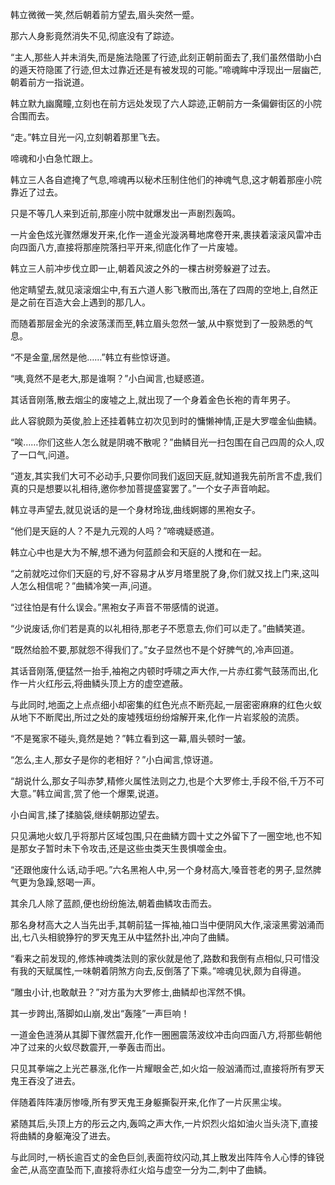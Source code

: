 
韩立微微一笑,然后朝着前方望去,眉头突然一蹙。

那六人身影竟然消失不见,彻底没有了踪迹。

“主人,那些人并未消失,而是施法隐匿了行迹,此刻正朝前面去了,我们虽然借助小白的遁天符隐匿了行迹,但太过靠近还是有被发现的可能。”啼魂眸中浮现出一层幽芒,朝着前方一指说道。

韩立默九幽魔瞳,立刻也在前方远处发现了六人踪迹,正朝前方一条偏僻街区的小院合围而去。

“走。”韩立目光一闪,立刻朝着那里飞去。

啼魂和小白急忙跟上。

韩立三人各自遮掩了气息,啼魂再以秘术压制住他们的神魂气息,这才朝着那座小院靠近了过去。

只是不等几人来到近前,那座小院中就爆发出一声剧烈轰鸣。

一片金色炫光骤然爆发开来,化作一道金光漩涡蓦地席卷开来,裹挟着滚滚风雷冲击向四面八方,直接将那座院落扫平开来,彻底化作了一片废墟。

韩立三人前冲步伐立即一止,朝着风波之外的一棵古树旁躲避了过去。

他定睛望去,就见滚滚烟尘中,有五六道人影飞散而出,落在了四周的空地上,自然正是之前在百造大会上遇到的那几人。

而随着那层金光的余波荡漾而至,韩立眉头忽然一皱,从中察觉到了一股熟悉的气息。

“不是金童,居然是他……”韩立有些惊讶道。

“咦,竟然不是老大,那是谁啊？”小白闻言,也疑惑道。

其话音刚落,散去烟尘的废墟之上,就出现了一个身着金色长袍的青年男子。

此人容貌颇为英俊,脸上还挂着韩立初次见到时的慵懒神情,正是大罗噬金仙曲鳞。

“唉……你们这些人怎么就是阴魂不散呢？”曲鳞目光一扫包围在自己四周的众人,叹了一口气,问道。

“道友,其实我们大可不必动手,只要你同我们返回天庭,就知道我先前所言不虚,我们真的只是想要以礼相待,邀你参加菩提盛宴罢了。”一个女子声音响起。

韩立寻声望去,就见说话的是一个身材玲珑,曲线婀娜的黑袍女子。

“他们是天庭的人？不是九元观的人吗？”啼魂疑惑道。

韩立心中也是大为不解,想不通为何蓝颜会和天庭的人搅和在一起。

“之前就吃过你们天庭的亏,好不容易才从岁月塔里脱了身,你们就又找上门来,这叫人怎么相信呢？”曲鳞冷笑一声,问道。

“过往怕是有什么误会。”黑袍女子声音不带感情的说道。

“少说废话,你们若是真的以礼相待,那老子不愿意去,你们可以走了。”曲鳞笑道。

“既然给脸不要,那就怨不得我们了。”女子显然也不是个好脾气的,冷声回道。

其话音刚落,便猛然一抬手,袖袍之内顿时呼啸之声大作,一片赤红雾气鼓荡而出,化作一片火红彤云,将曲鳞头顶上方的虚空遮蔽。

与此同时,地面之上点点细小却密集的红色光点不断亮起,一层密密麻麻的红色火蚁从地下不断爬出,所过之处的废墟残垣纷纷熔解开来,化作一片岩浆般的流质。

“不是冤家不碰头,竟然是她？”韩立看到这一幕,眉头顿时一皱。

“怎么,主人,那女子是你的老相好？”小白闻言,惊讶道。

“胡说什么,那女子叫赤梦,精修火属性法则之力,也是个大罗修士,手段不俗,千万不可大意。”韩立闻言,赏了他一个爆栗,说道。

小白闻言,揉了揉脑袋,继续朝那边望去。

只见满地火蚁几乎将那片区域包围,只在曲鳞方圆十丈之外留下了一圈空地,也不知是那女子暂时未下令攻击,还是这些虫类天生畏惧噬金虫。

“还跟他废什么话,动手吧。”六名黑袍人中,另一个身材高大,嗓音苍老的男子,显然脾气更为急躁,怒喝一声。

其余几人除了蓝颜,便也纷纷施法,朝着曲鳞攻击而去。

那名身材高大之人当先出手,其朝前猛一挥袖,袖口当中便阴风大作,滚滚黑雾汹涌而出,七八头相貌狰狞的罗天鬼王从中猛然扑出,冲向了曲鳞。

“看来之前发现的,修炼神魂类法则的家伙就是他了,路数和我倒有点相似,只可惜没有我的天赋属性,一味朝着阴煞方向去,反倒落了下乘。”啼魂见状,颇为自得道。

“雕虫小计,也敢献丑？”对方虽为大罗修士,曲鳞却也浑然不惧。

其一步跨出,落脚如山崩,发出“轰隆”一声巨响！

一道金色涟漪从其脚下骤然震开,化作一圈圈震荡波纹冲击向四面八方,将那些朝他冲了过来的火蚁尽数震开,一拳轰击而出。

只见其拳端之上光芒暴涨,化作一片耀眼金芒,如火焰一般汹涌而过,直接将所有罗天鬼王吞没了进去。

伴随着阵阵凄厉惨嚎,所有罗天鬼王身躯撕裂开来,化作了一片灰黑尘埃。

紧随其后,头顶上方的彤云之内,轰鸣之声大作,一片炽烈火焰如油火当头浇下,直接将曲鳞的身躯淹没了进去。

与此同时,一柄长逾百丈的金色巨剑,表面符纹闪动,其上散发出阵阵令人心悸的锋锐金芒,从高空直坠而下,直接将赤红火焰与虚空一分为二,刺中了曲鳞。